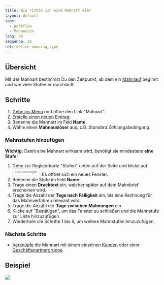 ```yaml
---
title: Wie richte ich eine Mahnart ein?
layout: default
tags:
  - Workflow
  - Mahnwesen
lang: de
sequence: 30
ref: define_dunning_type
---
```


## Übersicht
Mit der Mahnart bestimmst Du den Zeitpunkt, ab dem ein [Mahnlauf](Mahnlauf) beginnt und wie viele Stufen er durchläuft.

## Schritte
1. [Gehe ins Menü](Menu) und öffne den Link "Mahnart".
1. [Erstelle einen neuen Eintrag](Neuer_Datensatz_Fenster_Webui).
1. Benenne die Mahnart im Feld **Name**.
1. Wähle einen **Mahnauslöser** aus, z.B. *Standard Zahlungsbedingung*.

### Mahnstufen hinzufügen
**Wichtig:** Damit eine Mahnart wirksam wird, benötigt sie mindestens **eine Stufe**!

1. Gehe zur Registerkarte "Stufen" unten auf der Seite und klicke auf ![](assets/Neu_hinzufuegen_Button.png). Es öffnet sich ein neues Fenster.
1. Benenne die Stufe im Feld **Name**.
1. Trage einen **Drucktext** ein, welcher später auf dem Mahnbrief erscheinen wird.
1. Trage die Anzahl der **Tage nach Fälligkeit** ein, bis eine Rechnung für das Mahnverfahren relevant wird.
1. Trage die Anzahl der **Tage zwischen Mahnungen** ein.
1. Klicke auf "Bestätigen", um das Fenster zu schließen und die Mahnstufe zur Liste hinzuzufügen.
1. Wiederhole die Schritte 1 bis 6, um weitere Mahnstufen hinzuzufügen.

### Nächste Schritte
- [Verknüpfe]() die Mahnart mit einem einzelnen [Kunden](Neuer_Geschaeftspartner_Kunde) oder einer [Geschäftspartnergruppe](Neue_Geschaeftspartnergruppe).

## Beispiel
![](assets/Mahnart_definieren.gif)
